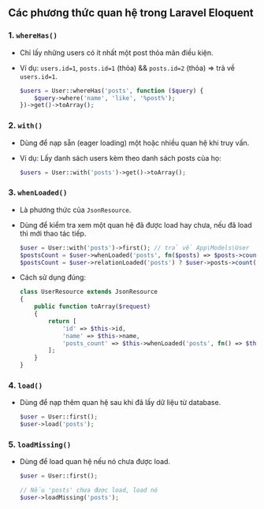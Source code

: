 ## Các phương thức quan hệ trong Laravel Eloquent

### 1. `whereHas()`

* Chỉ lấy những users có ít nhất một post thỏa mãn điều kiện.
* Ví dụ: `users.id=1`, `posts.id=1` (thỏa) && `posts.id=2` (thỏa) => trả về `users.id=1`.

    ```php
    $users = User::whereHas('posts', function ($query) {
        $query->where('name', 'like', '%post%');
    })->get()->toArray();
    ```

### 2. `with()`

* Dùng để nạp sẵn (eager loading) một hoặc nhiều quan hệ khi truy vấn.
* Ví dụ: Lấy danh sách users kèm theo danh sách posts của họ:

    ```php
    $users = User::with('posts')->get()->toArray();
    ```

### 3. `whenLoaded()`

* Là phương thức của `JsonResource`.
* Dùng để kiểm tra xem một quan hệ đã được load hay chưa, nếu đã load thì mới thao tác tiếp.

    ```php
    $user = User::with('posts')->first(); // trả về App\Models\User
    $postsCount = $user->whenLoaded('posts', fn($posts) => $posts->count(), 0); // không gọi được vì whenLoaded là phương thức của JsonResource
    $postsCount = $user->relationLoaded('posts') ? $user->posts->count() : 0;
    ```

* Cách sử dụng đúng:

    ```php
    class UserResource extends JsonResource
    {
        public function toArray($request)
        {
            return [
                'id' => $this->id,
                'name' => $this->name,
                'posts_count' => $this->whenLoaded('posts', fn() => $this->posts->count(), 0),
            ];
        }
    }
    ```

### 4. `load()`

* Dùng để nạp thêm quan hệ sau khi đã lấy dữ liệu từ database.

    ```php
    $user = User::first();
    $user->load('posts');
    ```

### 5. `loadMissing()`

* Dùng để load quan hệ nếu nó chưa được load.

    ```php
    $user = User::first();

    // Nếu 'posts' chưa được load, load nó
    $user->loadMissing('posts');
    ```
